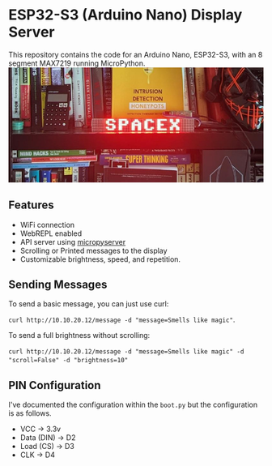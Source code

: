 # ESP32-S3 (Arduino Nano) Display Server

This repository contains the code for an Arduino Nano, ESP32-S3, with an 8 segment MAX7219 running MicroPython.
![screen](./screen2.jpeg)

## Features
* WiFi connection
* WebREPL enabled
* API server using [micropyserver](https://github.com/troublegum/micropyserver/)
* Scrolling or Printed messages to the display
* Customizable brightness, speed, and repetition.


## Sending Messages
To send a basic message, you can just use curl: 

`curl http://10.10.20.12/message -d "message=Smells like magic"`.

To send a full brightness without scrolling: 

`curl http://10.10.20.12/message -d "message=Smells like magic" -d "scroll=False" -d "brightness=10"`

## PIN Configuration
I've documented the configuration within the `boot.py` but the configuration is as follows.
* VCC -> 3.3v
* Data (DIN) -> D2
* Load (CS)  -> D3
* CLK        -> D4
